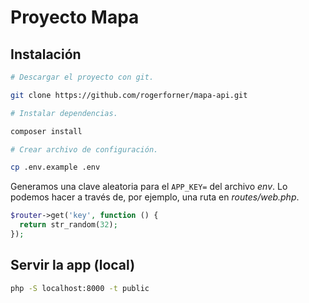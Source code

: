 # Proyecto Mapa

## Instalación

```bash
# Descargar el proyecto con git.

git clone https://github.com/rogerforner/mapa-api.git

# Instalar dependencias.

composer install

# Crear archivo de configuración.

cp .env.example .env
```

Generamos una clave aleatoria para el `APP_KEY=` del archivo _env_. Lo podemos hacer a través de, por ejemplo, una ruta en _routes/web.php_.

```php
$router->get('key', function () {
  return str_random(32);
});
```

## Servir la app (local)

```bash
php -S localhost:8000 -t public
```